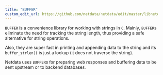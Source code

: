 ```yaml
---
title: "BUFFER"
custom_edit_url: https://github.com/netdata/netdata/edit/master/libnetdata/buffer/README.md
---
```




`BUFFER` is a convenience library for working with strings in `C`.
Mainly, `BUFFER`s eliminate the need for tracking the string length, thus providing
a safe alternative for string operations.

Also, they are super fast in printing and appending data to the string and its `buffer_strlen()`
is just a lookup (it does not traverse the string).

Netdata uses `BUFFER`s for preparing web responses and buffering data to be sent upstream or
to backend databases.

